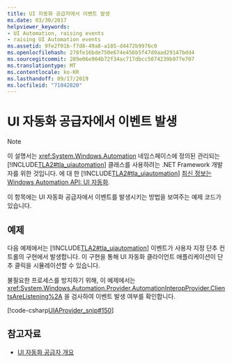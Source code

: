 ```yaml
---
title: UI 자동화 공급자에서 이벤트 발생
ms.date: 03/30/2017
helpviewer_keywords:
- UI Automation, raising events
- raising UI Automation events
ms.assetid: 9fe2f01b-f7d8-49a8-a185-d4472b9976c0
ms.openlocfilehash: 278fe16bde750e674e456b5f47d9aad29147bdd4
ms.sourcegitcommit: 289e06e904b72f34ac717dbcc5074239b977e707
ms.translationtype: MT
ms.contentlocale: ko-KR
ms.lasthandoff: 09/17/2019
ms.locfileid: "71042820"
---
```

# <a name="raise-events-from-a-ui-automation-provider"></a>UI 자동화 공급자에서 이벤트 발생
> [!NOTE]
> 이 설명서는 <xref:System.Windows.Automation> 네임스페이스에 정의된 관리되는 [!INCLUDE[TLA2#tla_uiautomation](../../../includes/tla2sharptla-uiautomation-md.md)] 클래스를 사용하려는 .NET Framework 개발자를 위한 것입니다. 에 대 한 [!INCLUDE[TLA2#tla_uiautomation](../../../includes/tla2sharptla-uiautomation-md.md)] [최신 정보는 Windows Automation API: UI 자동화](https://go.microsoft.com/fwlink/?LinkID=156746).  
  
 이 항목에는 UI 자동화 공급자에서 이벤트를 발생시키는 방법을 보여주는 예제 코드가 있습니다.  
  
## <a name="example"></a>예제  
 다음 예제에서는 [!INCLUDE[TLA2#tla_uiautomation](../../../includes/tla2sharptla-uiautomation-md.md)] 이벤트가 사용자 지정 단추 컨트롤의 구현에서 발생합니다. 이 구현을 통해 UI 자동화 클라이언트 애플리케이션이 단추 클릭을 시뮬레이션할 수 있습니다.  
  
 불필요한 프로세스를 방지하기 위해, 이 예제에서는 <xref:System.Windows.Automation.Provider.AutomationInteropProvider.ClientsAreListening%2A> 을 검사하여 이벤트 발생 여부를 확인합니다.  
  
 [!code-csharp[UIAProvider_snip#150](../../../samples/snippets/csharp/VS_Snippets_Wpf/UIAProvider_snip/CSharp/FragmentRoot.cs#150)]  
  
## <a name="see-also"></a>참고자료

- [UI 자동화 공급자 개요](ui-automation-providers-overview.md)
